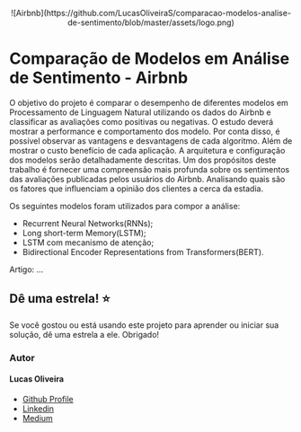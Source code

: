 <p align="center">
    ![Airbnb](https://github.com/LucasOliveiraS/comparacao-modelos-analise-de-sentimento/blob/master/assets/logo.png)
</p>

# Comparação de Modelos em Análise de Sentimento - Airbnb

O objetivo do projeto é comparar o desempenho de diferentes modelos em Processamento de Linguagem Natural utilizando os dados do Airbnb e classificar as avaliações como positivas ou negativas.
O estudo deverá mostrar a performance  e comportamento dos modelo. Por conta disso, é possível observar as vantagens e desvantagens de cada algoritmo. Além de mostrar o custo benefício de cada aplicação. A arquitetura e configuração dos modelos serão detalhadamente descritas.
Um dos propósitos deste trabalho é fornecer uma compreensão mais profunda sobre os sentimentos das avaliações publicadas pelos usuários do Airbnb. Analisando quais são os fatores que influenciam a opinião dos clientes a cerca da estadia.

Os seguintes modelos foram utilizados para compor a análise:

- Recurrent Neural Networks(RNNs);
- Long short-term Memory(LSTM);
- LSTM com mecanismo de atenção;
- Bidirectional Encoder Representations from Transformers(BERT).

Artigo: ...

## Dê uma estrela! :star:

Se você gostou ou está usando este projeto para aprender ou iniciar sua solução, dê uma estrela a ele. Obrigado!

<h3>Autor</h3>
<h4>Lucas Oliveira</h4>

 <ul>
  <li><a href="https://github.com/LucasOliveiraS">Github Profile</a></li>
  <li><a href="https://www.linkedin.com/in/lucas-oliveira-492723127/">Linkedin</a></li>
  <li><a href="https://medium.com/@lucasoliveiras">Medium</a></li>
</ul>